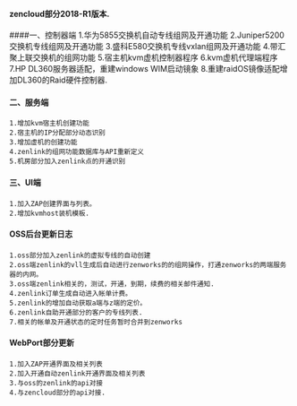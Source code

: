 #### zencloud部分2018-R1版本.
####一、控制器端
    1.华为5855交换机自动专线组网及开通功能
    2.Juniper5200交换机专线组网及开通功能
    3.盛科E580交换机专线vxlan组网及开通功能
    4.带汇聚上联交换机的组网功能
    5.宿主机kvm虚机控制器程序
    6.kvm虚机代理端程序
    7.HP DL360服务器适配，重建windows WIM启动镜象
    8.重建raidOS镜像适配增加DL360的Raid硬件控制器.
    
#### 二、服务端
    1.增加kvm宿主机创建功能
    2.宿主机的IP分配部分动态识别
    3.增加虚机的创建功能
    4.zenlink的组网功能数据库与API重新定义
    5.机房部分加入zenlink点的开通识别
    
#### 三、UI端
    1.加入ZAP创建界面与列表。
    2.增加kvmhost装机模板.
    

#### OSS后台更新日志
    1.oss部分加入zenlink的虚拟专线的自动创建
    2.oss端zenlink的vll生成后自动进行zenworks的的组网操作，打通zenworks的两端服务器的内网。
    3.oss端zenlink相关的，测试，开通，到期，续费的相关邮件通知.
    4.zenlink订单生成自动进入帐单计费。
    5.zenlink的增加自动获取a端与z端的定价。
    6.zenlink自助开通部分的客户的专线列表.
    7.相关的帐单及开通状态的定时任务暂时合并到zenworks
    

#### WebPort部分更新
    1.加入ZAP开通界面及相关列表
    2.加入开通自动zenlink开通界面及相关列表
    3.与oss的zenlink的api对接
    4.与zencloud部分的api对接.
    





